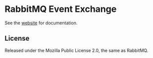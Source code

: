 # RabbitMQ Event Exchange

See the [website](https://www.rabbitmq.com/docs/event-exchange) for documentation.

## License

Released under the Mozilla Public License 2.0, the same as RabbitMQ.
